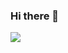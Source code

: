 ### Hi there 👋

<img src="https://www.google.com/url?sa=i&url=https%3A%2F%2Fwww.uowmkdu.edu.my%2Fblog%2Fsoftware-engineer-vs-software-developer%2F&psig=AOvVaw3WrBAtHGtEMNHmeUZlZ2em&ust=1671158914028000&source=images&cd=vfe&ved=0CBAQjRxqFwoTCOCz1qTO-vsCFQAAAAAdAAAAABAD">

<!--
**WelkerAcero/WelkerAcero** is a ✨ _special_ ✨ repository because its `README.md` (this file) appears on your GitHub profile.

Here are some ideas to get you started:

- 🔭 I’m currently working on ...
- 🌱 I’m currently learning ...
- 👯 I’m looking to collaborate on ...
- 🤔 I’m looking for help with ...
- 💬 Ask me about ...
- 📫 How to reach me: ...
- 😄 Pronouns: ...
- ⚡ Fun fact: ...
-->
